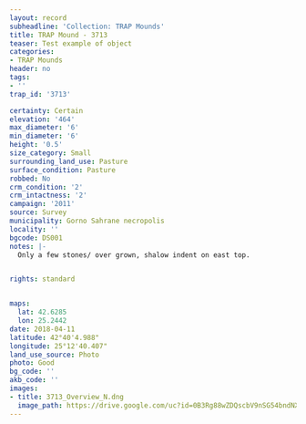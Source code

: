 ```yaml
---
layout: record
subheadline: 'Collection: TRAP Mounds'
title: TRAP Mound - 3713
teaser: Test example of object
categories:
- TRAP Mounds
header: no
tags:
- ''
trap_id: '3713'

certainty: Certain
elevation: '464'
max_diameter: '6'
min_diameter: '6'
height: '0.5'
size_category: Small
surrounding_land_use: Pasture
surface_condition: Pasture
robbed: No
crm_condition: '2'
crm_intactness: '2'
campaign: '2011'
source: Survey
municipality: Gorno Sahrane necropolis
locality: ''
bgcode: DS001
notes: |-
  Only a few stones/ over grown, shalow indent on east top.


rights: standard


maps:
  lat: 42.6285
  lon: 25.2442
date: 2018-04-11
latitude: 42°40'4.988"
longitude: 25°12'40.407"
land_use_source: Photo
photo: Good
bg_code: ''
akb_code: ''
images:
- title: 3713_Overview_N.dng
  image_path: https://drive.google.com/uc?id=0B3Rg88wZDQscbV9nSG54bndNX00
---
```

